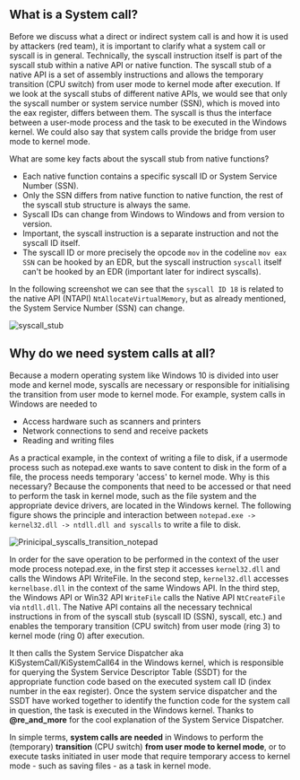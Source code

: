 ## What is a System call?
Before we discuss what a direct or indirect system call is and how it is used by attackers (red team), it is important to clarify what a system call or syscall is in general. Technically, the syscall instruction itself is part of the syscall stub within a native API or native function. The syscall stub of a native API is a set of assembly instructions and allows the temporary transition (CPU switch) from user mode to kernel mode after execution. If we look at the syscall stubs of different native APIs, we would see that only the syscall number or system service number (SSN), which is moved into the eax register, differs between them. The syscall is thus the interface between a user-mode process and the task to be executed in the Windows kernel. We could also say that system calls provide the bridge from user mode to kernel mode. 

What are some key facts about the syscall stub from native functions?

- Each native function contains a specific syscall ID or System Service Number (SSN).
- Only the SSN differs from native function to native function, the rest of the syscall stub structure is always the same.  
- Syscall IDs can change from Windows to Windows and from version to version.
- Important, the syscall instruction is a separate instruction and not the syscall ID itself.
- The syscall ID or more precisely the opcode ``mov`` in the codeline ``mov eax SSN`` can be hooked by an EDR, but the syscall instruction ``syscall`` itself can't be hooked by an EDR (important later for indirect syscalls).

In the following screenshot we can see that the ``syscall ID 18`` is related to the native API (NTAPI) ``NtAllocateVirtualMemory``, but as already mentioned, the System Service Number (SSN) can change. 

![syscall_stub](https://github.com/VirtualAlllocEx/DEFCON-31-Workshop-Syscalls/assets/50073731/982234b9-2b33-4b6f-aa34-9689067175d0)

## Why do we need system calls at all?
Because a modern operating system like Windows 10 is divided into user mode and kernel mode, syscalls are necessary or responsible for initialising the transition from user mode to kernel mode. For example, system calls in Windows are needed to
- Access hardware such as scanners and printers 
- Network connections to send and receive packets
- Reading and writing files

As a practical example, in the context of writing a file to disk, if a usermode process such as notepad.exe wants to save content to disk in the form of a file, the process needs temporary 'access' to kernel mode. Why is this necessary? Because the components that need to be accessed or that need to perform the task in kernel mode, such as the file system and the appropriate device drivers, are located in the Windows kernel. The following figure shows the principle and interaction between ``notepad.exe -> kernel32.dll -> ntdll.dll and syscalls`` to write a file to disk.

![Prinicipal_syscalls_transition_notepad](https://github.com/VirtualAlllocEx/DEFCON-31-Workshop-Syscalls/assets/50073731/78da40aa-1ac5-4b59-b1ab-951ea9bbd481)

In order for the save operation to be performed in the context of the user mode process notepad.exe, in the first step it accesses ``kernel32.dll`` and calls the Windows API WriteFile. In the second step, ``kernel32.dll`` accesses ``kernelbase.dll`` in the context of the same Windows API. In the third step, the Windows API or Win32 API ``WriteFile`` calls the Native API ``NtCreateFile`` via ``ntdll.dll``. The Native API contains all the necessary technical instructions in from of the syscall stub (syscall ID (SSN), syscall, etc.) and enables the temporary transition (CPU switch) from user mode (ring 3) to kernel mode (ring 0) after execution.

It then calls the System Service Dispatcher aka KiSystemCall/KiSystemCall64 in the Windows kernel, which is responsible for querying the System Service Descriptor Table (SSDT) for the appropriate function code based on the executed system call ID (index number in the eax register). Once the system service dispatcher and the SSDT have worked together to identify the function code for the system call in question, the task is executed in the Windows kernel. Thanks to **@re_and_more** for the cool explanation of the System Service Dispatcher.

In simple terms, **system calls are needed** in Windows to perform the (temporary) **transition** (CPU switch) **from user mode to kernel mode**, or to execute tasks initiated in user mode that require temporary access to kernel mode - such as saving files - as a task in kernel mode.
